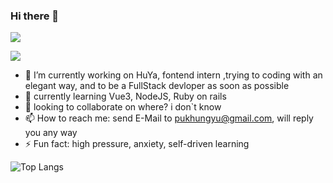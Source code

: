 ### Hi there 👋

 ![](https://komarev.com/ghpvc/?username=trojan0523)
 
 ![](https://github-readme-stats.vercel.app/api?username=trojan0523&show_icons=true&icon_color=199861&count_private=true)

 - 🔭 I’m currently working on HuYa, fontend intern ,trying to coding with an elegant way, and to be a FullStack devloper as soon as possible
 - 🌱 currently learning Vue3, NodeJS, Ruby on rails 
 - 👯 looking to collaborate on where? i don`t know
 - 📫 How to reach me: send E-Mail to pukhungyu@gmail.com, will reply you any way
 - ⚡ Fun fact: high pressure, anxiety, self-driven learning 
 
 <img alt="Top Langs" src="https://github-readme-stats.vercel.app/api/top-langs/?username=trojan0523">
<!--
**Trojan0523/Trojan0523** is a ✨ _special_ ✨ repository because its `README.md` (this file) appears on your GitHub profile.

Here are some ideas to get you started:

 
- 🤔 I’m looking for help with ...
- 💬 Ask me about ...
- 📫 How to reach me: ...
- 😄 Pronouns: ...
- ⚡ Fun fact: ...
-->
